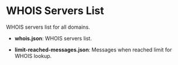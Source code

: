# WHOIS Servers List
WHOIS servers list for all domains.

- **whois.json**: WHOIS servers list.

- **limit-reached-messages.json**: Messages when reached limit for WHOIS lookup.
